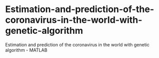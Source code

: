 # Estimation-and-prediction-of-the-coronavirus-in-the-world-with-genetic-algorithm
Estimation and prediction of the coronavirus in the world with genetic algorithm - MATLAB
